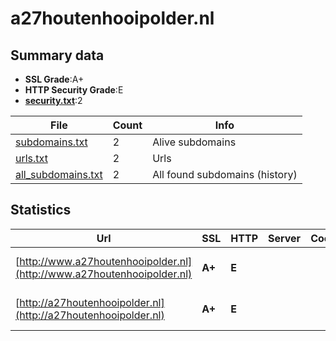 

# a27houtenhooipolder.nl
## Summary data


 - **SSL Grade**:A+
 - **HTTP Security Grade**:E
 - **[security.txt](https://www.digitaleoverheid.nl/nieuws/standaard-security-txt-nu-verplicht-voor-overheid/)**:2


| File       | Count | Info |
|------------|-------|------|
|[subdomains.txt](/data/a27houtenhooipolder.nl/subdomains.txt)|2|Alive subdomains|
|[urls.txt](/data/a27houtenhooipolder.nl/urls.txt)|2|Urls|
|[all_subdomains.txt](/data/a27houtenhooipolder.nl/all_subdomains.txt)|2|All found subdomains (history)|


## Statistics


| Url | SSL | HTTP | Server | Cookie | HSTS | CORS | CTO | CSP | XFO | XXP | RP |FP| Tech |Title |
|--------|-------|-------|------|------|------|------|------|------|------|------|------|------|------|------|
|[http://www.a27houtenhooipolder.nl](http://www.a27houtenhooipolder.nl)| **A+**| **E**|| | | | | | | | :white_check_mark: | |HSTS Microsoft ASP.NET||
|[http://a27houtenhooipolder.nl](http://a27houtenhooipolder.nl)| **A+**| **E**|| | | | | | | | :white_check_mark: | |HSTS Microsoft ASP.NET||

